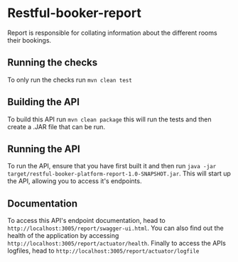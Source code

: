 # Restful-booker-report

Report is responsible for collating information about the different rooms their bookings.

## Running the checks

To only run the checks run ```mvn clean test```

## Building the API

To build this API run ```mvn clean package``` this will run the tests and then create a .JAR file that can be run.

## Running the API

To run the API, ensure that you have first built it and then run ```java -jar target/restful-booker-platform-report-1.0-SNAPSHOT.jar```. This will start up the API, allowing you to access it's endpoints.

## Documentation

To access this API's endpoint documentation, head to ```http://localhost:3005/report/swagger-ui.html```. You can also find out the health of the application by accessing ```http://localhost:3005/report/actuator/health```. Finally to access the APIs logfiles, head to ```http://localhost:3005/report/actuator/logfile```
